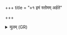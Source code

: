 +++
title = "०१ इमं स्तोमम् अर्हते"

+++
<details><summary>मूलम् (GR)</summary>

इमं स्तोमम् अर्हते जातवेदसे  
रथम् इव सं महेमा मनीषया ।  
भद्रा हि नः प्रमतिर् अस्य सं सद्य्  
अग्ने सख्ये मा रिषामा वयं तव ॥
</details>